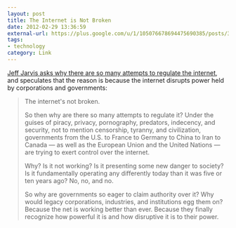 ```yaml
---
layout: post
title: The Internet is Not Broken
date: 2012-02-29 13:36:59
external-url: https://plus.google.com/u/1/105076678694475690385/posts/3zhRzzSAs8b
tags:
- technology
category: Link
---
```

[Jeff Jarvis asks why there are so many attempts to regulate the internet](https://plus.google.com/u/1/105076678694475690385/posts/3zhRzzSAs8b), and speculates that the reason is because the internet disrupts power held by corporations and governments:

> The internet's not broken.
> 
> So then why are there so many attempts to regulate it? Under the guises of piracy, privacy, pornography, predators, indecency, and security, not to mention censorship, tyranny, and civilization, governments from the U.S. to France to Germany to China to Iran to Canada — as well as the European Union and the United Nations — are trying to exert control over the internet.
> 
> Why? Is it not working? Is it presenting some new danger to society? Is it fundamentally operating any differently today than it was five or ten years ago? No, no, and no.
> 
> So why are governments so eager to claim authority over it? Why would legacy corporations, industries, and institutions egg them on? Because the net is working better than ever. Because they finally recognize how powerful it is and how disruptive it is to their power.
